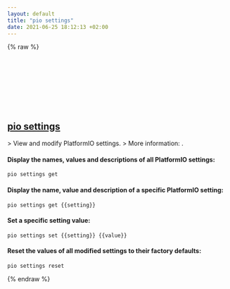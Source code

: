 ```yaml
---
layout: default
title: "pio settings"
date: 2021-06-25 18:12:13 +02:00
---
```

{% raw %}
<h2 id="pio-settings">
  <a href="/en/common/pio-settings.html">pio settings</a> <a href="#pio-settings"><svg class="icon">
    <use href="/assets/images/unicode_sprite.svg#link" />
  </svg></a>
</h2>
> View and modify PlatformIO settings.
> More information: <https://docs.platformio.org/en/latest/core/userguide/cmd_settings.html>.

#### Display the names, values and descriptions of all PlatformIO settings:
```shell
pio settings get
```
#### Display the name, value and description of a specific PlatformIO setting:
```shell
pio settings get {{setting}}
```
#### Set a specific setting value:
```shell
pio settings set {{setting}} {{value}}
```
#### Reset the values of all modified settings to their factory defaults:
```shell
pio settings reset
```
{% endraw %}